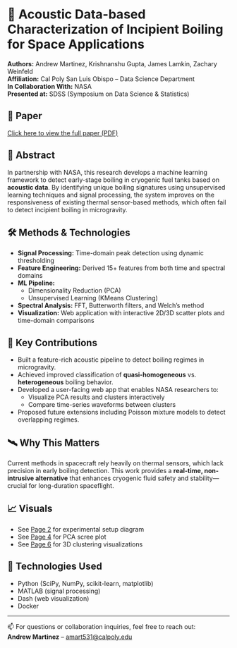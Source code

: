 # 🔬 Acoustic Data-based Characterization of Incipient Boiling for Space Applications

**Authors:** Andrew Martinez, Krishnanshu Gupta, James Lamkin, Zachary Weinfeld  
**Affiliation:** Cal Poly San Luis Obispo – Data Science Department  
**In Collaboration With:** NASA  
**Presented at:** SDSS (Symposium on Data Science & Statistics)

## 📄 Paper
[Click here to view the full paper (PDF)](./AcousticSpaceBoilingPaper.pdf)

## 📘 Abstract
In partnership with NASA, this research develops a machine learning framework to detect early-stage boiling in cryogenic fuel tanks based on **acoustic data**. By identifying unique boiling signatures using unsupervised learning techniques and signal processing, the system improves on the responsiveness of existing thermal sensor-based methods, which often fail to detect incipient boiling in microgravity.

## 🛠️ Methods & Technologies
- **Signal Processing:** Time-domain peak detection using dynamic thresholding
- **Feature Engineering:** Derived 15+ features from both time and spectral domains
- **ML Pipeline:** 
  - Dimensionality Reduction (PCA)
  - Unsupervised Learning (KMeans Clustering)
- **Spectral Analysis:** FFT, Butterworth filters, and Welch’s method
- **Visualization:** Web application with interactive 2D/3D scatter plots and time-domain comparisons

## 🧠 Key Contributions
- Built a feature-rich acoustic pipeline to detect boiling regimes in microgravity.
- Achieved improved classification of **quasi-homogeneous** vs. **heterogeneous** boiling behavior.
- Developed a user-facing web app that enables NASA researchers to:
  - Visualize PCA results and clusters interactively
  - Compare time-series waveforms between clusters
- Proposed future extensions including Poisson mixture models to detect overlapping regimes.

## 🛰️ Why This Matters
Current methods in spacecraft rely heavily on thermal sensors, which lack precision in early boiling detection. This work provides a **real-time, non-intrusive alternative** that enhances cryogenic fluid safety and stability—crucial for long-duration spaceflight.

## 📈 Visuals
- See [Page 2](./AcousticSpaceBoilingPaper.pdf) for experimental setup diagram
- See [Page 4](./AcousticSpaceBoilingPaper.pdf) for PCA scree plot
- See [Page 6](./AcousticSpaceBoilingPaper.pdf) for 3D clustering visualizations

## 🧪 Technologies Used
- Python (SciPy, NumPy, scikit-learn, matplotlib)
- MATLAB (signal processing)
- Dash (web visualization)
- Docker

---

📫 For questions or collaboration inquiries, feel free to reach out:  
**Andrew Martinez** – amart531@calpoly.edu
